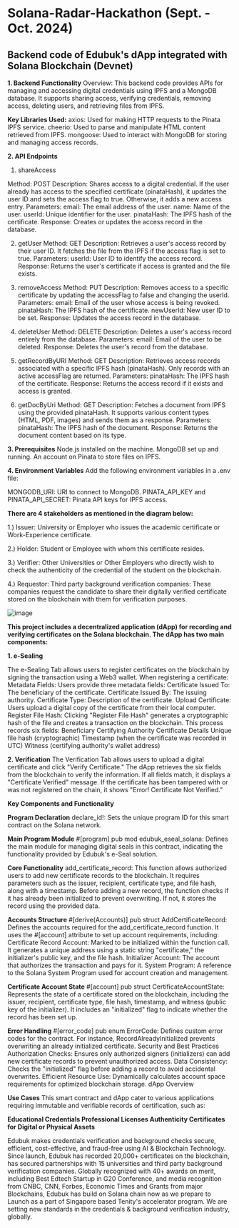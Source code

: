 # Solana-Radar-Hackathon (Sept. - Oct. 2024)
## Backend code of Edubuk's dApp integrated with Solana Blockchain (Devnet)

**1. Backend Functionality**
Overview: This backend code provides APIs for managing and accessing digital credentials using IPFS and a MongoDB database. It supports sharing access, verifying credentials, removing access, deleting users, and retrieving files from IPFS.

**Key Libraries Used:**
axios: Used for making HTTP requests to the Pinata IPFS service.
cheerio: Used to parse and manipulate HTML content retrieved from IPFS.
mongoose: Used to interact with MongoDB for storing and managing access records.

**2. API Endpoints**

1. shareAccess

Method: POST
Description: Shares access to a digital credential. If the user already has access to the specified certificate (pinataHash), it updates the user ID and sets the access flag to true. Otherwise, it adds a new access entry.
Parameters:
email: The email address of the user.
name: Name of the user.
userId: Unique identifier for the user.
pinataHash: The IPFS hash of the certificate.
Response: Creates or updates the access record in the database.

2. getUser
Method: GET
Description: Retrieves a user's access record by their user ID. It fetches the file from the IPFS if the access flag is set to true.
Parameters:
userId: User ID to identify the access record.
Response: Returns the user's certificate if access is granted and the file exists.

3. removeAccess
Method: PUT
Description: Removes access to a specific certificate by updating the accessFlag to false and changing the userId.
Parameters:
email: Email of the user whose access is being revoked.
pinataHash: The IPFS hash of the certificate.
newUserId: New user ID to be set.
Response: Updates the access record in the database.

4. deleteUser
Method: DELETE
Description: Deletes a user's access record entirely from the database.
Parameters:
email: Email of the user to be deleted.
Response: Deletes the user's record from the database.

5. getRecordByURI
Method: GET
Description: Retrieves access records associated with a specific IPFS hash (pinataHash). Only records with an active accessFlag are returned.
Parameters:
pinataHash: The IPFS hash of the certificate.
Response: Returns the access record if it exists and access is granted.

6. getDocByUri
Method: GET
Description: Fetches a document from IPFS using the provided pinataHash. It supports various content types (HTML, PDF, images) and sends them as a response.
Parameters:
pinataHash: The IPFS hash of the document.
Response: Returns the document content based on its type.

**3. Prerequisites**
Node.js installed on the machine.
MongoDB set up and running.
An account on Pinata to store files on IPFS.

**4. Environment Variables**
Add the following environment variables in a .env file:

MONGODB_URI: URI to connect to MongoDB.
PINATA_API_KEY and PINATA_API_SECRET: Pinata API keys for IPFS access.

**There are 4 stakeholders as mentioned in the diagram below:**

1.) Issuer: University or Employer who issues the academic certificate or Work-Experience certificate.

2.) Holder: Student or Employee with whom this certificate resides.

3.) Verifier: Other Universities or Other Employers who directly wish to check the authenticity of the credential of the student on the blockchain. 

4.) Requestor: Third party background verification companies: These companies request the candidate to share their digitally verified certificate stored on the blockchain with them for verification purposes.

![image](https://github.com/user-attachments/assets/60901a8b-143c-41e6-947c-aa77b627f4cb)


**This project includes a decentralized application (dApp) for recording and verifying certificates on the Solana blockchain. The dApp has two main components:**

**1. e-Sealing**

The e-Sealing Tab allows users to register certificates on the blockchain by signing the transaction using a Web3 wallet. When registering a certificate:
Metadata Fields: Users provide three metadata fields:
Certificate Issued To: The beneficiary of the certificate.
Certificate Issued By: The issuing authority.
Certificate Type: Description of the certificate.
Upload Certificate: Users upload a digital copy of the certificate from their local computer.
Register File Hash: Clicking "Register File Hash" generates a cryptographic hash of the file and creates a transaction on the blockchain. This process records six fields:
Beneficiary
Certifying Authority
Certificate Details
Unique file hash (cryptographic)
Timestamp (when the certificate was recorded in UTC)
Witness (certifying authority's wallet address)

**2. Verification**
The Verification Tab allows users to upload a digital certificate and click "Verify Certificate." The dApp retrieves the six fields from the blockchain to verify the information. If all fields match, it displays a "Certificate Verified" message. If the certificate has been tampered with or was not registered on the chain, it shows "Error! Certificate Not Verified."

**Key Components and Functionality**

**Program Declaration**
declare_id!: Sets the unique program ID for this smart contract on the Solana network.

**Main Program Module**
#[program] pub mod edubuk_eseal_solana: Defines the main module for managing digital seals in this contract, indicating the functionality provided by Edubuk's e-Seal solution.

**Core Functionality**
add_certificate_record: This function allows authorized users to add new certificate records to the blockchain. It requires parameters such as the issuer, recipient, certificate type, and file hash, along with a timestamp. Before adding a new record, the function checks if it has already been initialized to prevent overwriting. If not, it stores the record using the provided data.

**Accounts Structure**
#[derive(Accounts)] pub struct AddCertificateRecord: Defines the accounts required for the add_certificate_record function. It uses the #[account] attribute to set up account requirements, including:
Certificate Record Account: Marked to be initialized within the function call. It generates a unique address using a static string "certificate," the initializer's public key, and the file hash.
Initializer Account: The account that authorizes the transaction and pays for it.
System Program: A reference to the Solana System Program used for account creation and management.

**Certificate Account State**
#[account] pub struct CertificateAccountState: Represents the state of a certificate stored on the blockchain, including the issuer, recipient, certificate type, file hash, timestamp, and witness (public key of the initializer). It includes an "initialized" flag to indicate whether the record has been set up.

**Error Handling**
#[error_code] pub enum ErrorCode: Defines custom error codes for the contract. For instance, RecordAlreadyInitialized prevents overwriting an already initialized certificate.
Security and Best Practices
Authorization Checks: Ensures only authorized signers (initializers) can add new certificate records to prevent unauthorized access.
Data Consistency: Checks the "initialized" flag before adding a record to avoid accidental overwrites.
Efficient Resource Use: Dynamically calculates account space requirements for optimized blockchain storage.
dApp Overview

**Use Cases**
This smart contract and dApp cater to various applications requiring immutable and verifiable records of certification, such as:

**Educational Credentials
Professional Licenses
Authenticity Certificates for Digital or Physical Assets**

Edubuk makes credentials verification and background checks secure, efficient, cost-effective, and fraud-free using AI & Blockchain Technology. Since launch, Edubuk has recorded 20,000+ certificates on the blockchain, has secured partnerships with 15 universities and third party background verification companies.  Globally recognized with 40+ awards on merit, including Best Edtech Startup in G20 Conference, and media recognition from CNBC, CNN, Forbes, Economic Times and Grants from major Blockchains, Edubuk has build on Solana chain now as we prepare to Launch as a part of Singapore based Tenity's accelerator program. We are setting new standards in the credentials & background verification industry, globally.
